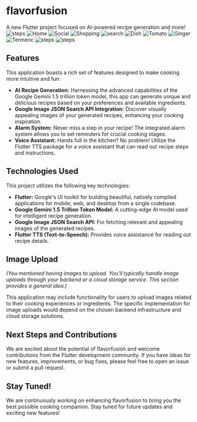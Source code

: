 # flavorfusion

A new Flutter project focused on AI-powered recipe generation and more!
![steps](images/signin.jpeg)
![Home](images/home.png)
![Social](images/social.png)
![Shopping](images/shop.png)
![search](images/search.png)
![Dish](images/dish.png)
![Tomato](images/tomato.png)
![Ginger](images/ginger.png)
![Termeric](images/termeric.png)
![steps](images/concl.png)
![steps](images/profile.png)


## Features

This application boasts a rich set of features designed to make cooking more intuitive and fun:

* **AI Recipe Generation:** Harnessing the advanced capabilities of the Google Gemini 1.5 trillion token model, this app can generate unique and delicious recipes based on your preferences and available ingredients.
* **Google Image JSON Search API Integration:** Discover visually appealing images of your generated recipes, enhancing your cooking inspiration.
* **Alarm System:** Never miss a step in your recipe! The integrated alarm system allows you to set reminders for crucial cooking stages.
* **Voice Assistant:** Hands full in the kitchen? No problem! Utilize the Flutter TTS package for a voice assistant that can read out recipe steps and instructions.

## Technologies Used

This project utilizes the following key technologies:

* **Flutter:** Google's UI toolkit for building beautiful, natively compiled applications for mobile, web, and desktop from a single codebase.
* **Google Gemini 1.5 Trillion Token Model:** A cutting-edge AI model used for intelligent recipe generation.
* **Google Image JSON Search API:** For fetching relevant and appealing images of the generated recipes.
* **Flutter TTS (Text-to-Speech):** Provides voice assistance for reading out recipe details.

## Image Upload

*(You mentioned having images to upload. You'll typically handle image uploads through your backend or a cloud storage service. This section provides a general idea.)*

This application may include functionality for users to upload images related to their cooking experiences or ingredients. The specific implementation for image uploads would depend on the chosen backend infrastructure and cloud storage solutions.

## Next Steps and Contributions

We are excited about the potential of flavorfusion and welcome contributions from the Flutter development community. If you have ideas for new features, improvements, or bug fixes, please feel free to open an issue or submit a pull request.

## Stay Tuned!

We are continuously working on enhancing flavorfusion to bring you the best possible cooking companion. Stay tuned for future updates and exciting new features!

